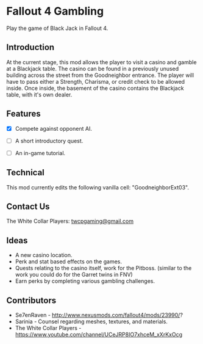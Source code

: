 # Fallout 4 Gambling
Play the game of Black Jack in Fallout 4.


## Introduction ##
At the current stage, this mod allows the player to visit a casino and gamble at a Blackjack table. 
The casino can be found in a previously unused building across the street from the Goodneighbor entrance.
The player will have to pass either a Strength, Charisma, or credit check to be allowed inside. 
Once inside, the basement of the casino contains the Blackjack table, with it's own dealer.


## Features ##
- [x] Compete against opponent AI.
- [ ] A short introductory quest.
- [ ] An in-game tutorial.


## Technical ##
This mod currently edits the following vanilla cell: "GoodneighborExt03".


## Contact Us ##
The White Collar Players: twcpgaming@gmail.com


## Ideas ##
* A new casino location.
* Perk and stat based effects on the games.
* Quests relating to the casino itself, work for the Pitboss. (similar to the work you could do for the Garret twins in FNV)
* Earn perks by completing various gambling challenges.


## Contributors ##
* Se7enRaven - http://www.nexusmods.com/fallout4/mods/23990/?
* Sarinia - Counsel regarding meshes, textures, and materials.
* The White Collar Players - https://www.youtube.com/channel/UCeJRP8IO7xhceM_xXrKxOcg
